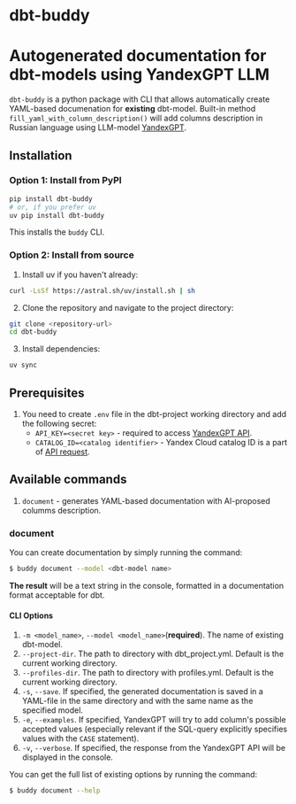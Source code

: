# dbt-buddy
# Autogenerated documentation for dbt-models using YandexGPT LLM
 `dbt-buddy` is a python package with CLI that allows automatically create YAML-based documenation for **existing** dbt-model. Built-in method `fill_yaml_with_column_description()` will add columns description in Russian language using LLM-model [YandexGPT](https://cloud.yandex.ru/en/services/yandexgpt).

## Installation

### Option 1: Install from PyPI

```bash
pip install dbt-buddy
# or, if you prefer uv
uv pip install dbt-buddy
```

This installs the `buddy` CLI.

### Option 2: Install from source

1. Install uv if you haven't already:
```bash
curl -LsSf https://astral.sh/uv/install.sh | sh
```

2. Clone the repository and navigate to the project directory:
```bash
git clone <repository-url>
cd dbt-buddy
```

3. Install dependencies:
```bash
uv sync
```

## Prerequisites
1. You need to create `.env` file in the dbt-project working directory and add the following secret:
   - `API_KEY=<secret key>` - required to access [YandexGPT API](https://cloud.yandex.com/en/docs/iam/concepts/authorization/api-key).
   - `CATALOG_ID=<catalog identifier>` - Yandex Cloud catalog ID is a part of [API request](https://yandex.cloud/en/docs/yandexgpt/quickstart).

## Available commands
1. `document` - generates YAML-based documentation with AI-proposed columms description.

### document
You can create documentation by simply running the command:
```bash
$ buddy document --model <dbt-model name>
```
**The result** will be a text string in the console, formatted in a documentation format acceptable for dbt.

#### CLI Options
1. `-m <model_name>`, `--model <model_name>`(**required**). The name of existing dbt-model.
2. `--project-dir`. The path to directory with dbt_project.yml. Default is the current working directory.
3. `--profiles-dir`. The path to directory with profiles.yml. Default is the current working directory.
4. `-s`, `--save`. If specified, the generated documentation is saved in a YAML-file in the same directory and with the same name as the specified model.
5. `-e`, `--examples`. If specified, YandexGPT will try to add column's possible accepted values (especially relevant if the SQL-query explicitly specifies values with the `CASE` statement).
6. `-v`, `--verbose`. If specified, the response from the YandexGPT API will be displayed in the console.

You can get the full list of existing options by running the command:
```bash
$ buddy document --help
```
